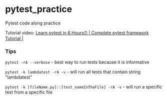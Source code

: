 # pytest_practice
Pytest code along practice

Tutorial video: [Learn pytest in 6 Hours⏰ | Complete pytest framework Tutorial |](LambdaTesthttps://youtu.be/KZstMSOHIvQ?si=8slCvoL_t_mhguqg)

### Tips
```pytest -rA --verbose``` - best way to run tests because it is informative

```pytest -k lambdatest -rA -v``` - will run all tests that contain string "lambdatest"

```pytest -k [fileName.py]::[test_nameInTheFile] -rA -v``` - will run a specific test from a specific file

